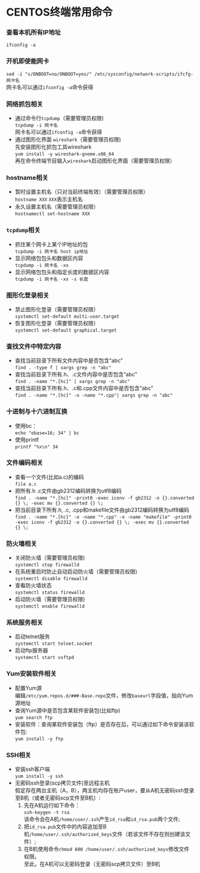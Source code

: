 # CENTOS终端常用命令
###  查看本机所有IP地址
`ifconfig -a`
### 开机即使能网卡
`sed -i "s/ONBOOT=no/ONBOOT=yes/" /etc/sysconfig/network-scripts/ifcfg-网卡名`  
网卡名可以通过`ifconfig -a`命令获得
### 网络抓包相关  
* 通过命令行`tcpdump`（需要管理员权限)  
`tcpdump -i 网卡名`  
网卡名可以通过`ifconfig -a`命令获得
* 通过图形化界面 `wireshark`（需要管理员权限)  
先安装图形化抓包工具wireshark  
`yum install -y wireshark-gnome.x86_64`  
再在命令终端节目输入`wireshark`启动图形化界面（需要管理员权限）
### hostname相关
* 暂时设置主机名（只对当前终端有效）（需要管理员权限）  
`hostname XXX` `XXX`表示主机名
* 永久设置主机名（需要管理员权限）  
`hostnamectl set-hostname XXX`

### `tcpdump`相关
* 抓住某个网卡上某个IP地址的包  
`tcpdump -i 网卡名 host ip地址`
* 显示网络包包头和数据区内容    
`tcpdump -i 网卡名 -xx`
* 显示网络包包头和指定长度的数据区内容  
`tcpdump -i 网卡名 -xx -s 长度`

### 图形化登录相关
* 禁止图形化登录（需要管理员权限）  
`systemctl set-default multi-user.target`
* 恢复图形化登录（需要管理员权限）  
`systemctl set-default graphical.target`

### 查找文件中特定内容
* 查找当前目录下所有文件内容中是否包含“abc”  
`find . -type f | xargs grep -n "abc"`
* 查找当前目录下所有.h、.c文件内容中是否包含“abc”  
`find . -name "*.[hc]" | xargs grep -n "abc"` 
* 查找当前目录下所有.h、.c和.cpp文件内容中是否包含“abc”  
`find . -name "*.[hc]" -o -name "*.cpp"| xargs grep -n "abc"` 
### 十进制与十六进制互换
* 使用bc：  
`echo "obase=16; 34" | bc`
* 使用printf  
`printf "%x\n" 34`
### 文件编码相关
* 查看一个文件(比如a.c)的编码  
`file a.c`
* 把所有.h .c文件由gb2312编码转换为utf8编码  
`find . -name "*.[hc]" -print0 -exec iconv -f gb2312 -o {}.converted {} \; -exec mv {}.converted {} \;`
* 把当前目录下所有.h, .c, .cpp和makefile文件由gb2312编码转换为utf8编码  
`find . -name "*.[hc]" -o -name "*.cpp" -o -name "makefile" -print0 -exec iconv -f gb2312 -o {}.converted {} \; -exec mv {}.converted {} \;`

### 防火墙相关
* 关闭防火墙（需要管理员权限)  
`systemctl stop firewalld`
* 在系统重启时防止自动启动防火墙（需要管理员权限)  
`systemctl disable firewalld`
* 查看防火墙状态  
`systemctl status firewalld`
* 启动防火墙（需要管理员权限)    
`systemctl enable firewalld`
### 系统服务相关
* 启动telnet服务  
`systemctl start telnet.socket`
* 启动ftp服务器  
`systemctl start vsftpd`
### Yum安装软件相关
* 配置Yum源  
编辑`/etc/yum.repos.d/###-Base.repo`文件，修改`baseurl`字段值，指向Yum源地址
* 查询Yum源中是否包含某软件安装包(比如ftp)  
`yum search ftp`
* 安装软件：查询某软件安装包（ftp）是否存在后，可以通过如下命令安装该软件包:  
`yum install -y ftp`
### SSH相关
* 安装ssh客户端  
`yum install -y ssh`
* 无密码ssh登录(scp拷贝文件)至远程主机  
假定存在两台主机（A，B），两主机均存在账户user，要从A机无密码ssh登录至B机（或者无密码scp文件至B机）:
  1. 先在A机运行如下命令：  
`ssh-keygen -t rsa`  
该命令会在A机`/home/user/.ssh`产生`id_rsa`和`id_rsa.pub`两个文件;
  2. 把`id_rsa.pub`文件中的内容追加至B机`/home/user/.ssh/authorized_keys`文件（若该文件不存在则创建该文件）;  
  3. 在B机使用命令`chmod 600 /home/user/.ssh/authorized_keys`修改文件权限。  
至此，在A机可以无密码登录（无密码scp拷贝文件）至B机







